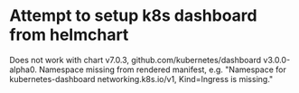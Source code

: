 # Attempt to setup k8s dashboard from helmchart

Does not work with chart v7.0.3, github.com/kubernetes/dashboard v3.0.0-alpha0. Namespace missing from rendered manifest, e.g. "Namespace for kubernetes-dashboard networking.k8s.io/v1, Kind=Ingress is missing."